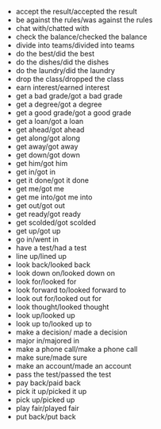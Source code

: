 - accept the result/accepted the result
- be against the rules/was against the rules
- chat with/chatted with
- check the balance/checked the balance
- divide into teams/divided into teams
- do the best/did the best
- do the dishes/did the dishes
- do the laundry/did the laundry
- drop the class/dropped the class
- earn interest/earned interest
- get a bad grade/got a bad grade
- get a degree/got a degree
- get a good grade/got a good grade
- get a loan/got a loan
- get ahead/got ahead
- get along/got along
- get away/got away
- get down/got down
- get him/got him
- get in/got in
- get it done/got it done
- get me/got me
- get me into/got me into
- get out/got out
- get ready/got ready
- get scolded/got scolded
- get up/got up
- go in/went in
- have a test/had a test
- line up/lined up
- look back/looked back
- look down on/looked down on
- look for/looked for
- look forward to/looked forward to
- look out for/looked out for
- look thought/looked thought
- look up/looked up
- look up to/looked up to
- make a decision/ made a decision
- major in/majored in
- make a phone call/make a phone call
- make sure/made sure
- make an account/made an account
- pass the test/passed the test
- pay back/paid back
- pick it up/picked it up
- pick up/picked up
- play fair/played fair
- put back/put back
